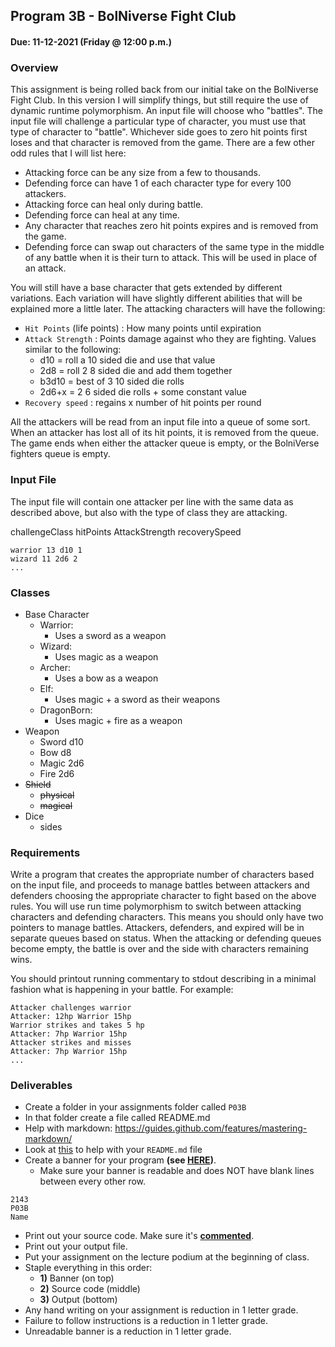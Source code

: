 ## Program 3B - BolNiverse Fight Club
#### Due: 11-12-2021 (Friday @ 12:00 p.m.)


### Overview
This assignment is being rolled back from our initial take on the BolNiverse Fight Club. In this version I will simplify things, but still require the use of dynamic runtime polymorphism. An input file will choose who "battles". The input file will challenge a particular type of character, you must use that type of character to "battle". Whichever side goes to zero hit points first loses and that character is removed from the game. There are a few other odd rules that I will list here:

- Attacking force can be any size from a few to thousands.
- Defending force can have 1 of each character type for every 100 attackers.
- Attacking force can heal only during battle.
- Defending force can heal at any time.
- Any character that reaches zero hit points expires and is removed from the game. 
- Defending force can swap out characters of the same type in the middle of any battle when it is their turn to attack. This will be used in place of an attack.

You will still have a base character that gets extended by different variations. Each variation will have slightly different abilities that will be explained more a little later. The attacking characters will have the following:

- `Hit Points` (life points) : How many points until expiration
- `Attack Strength` : Points damage against who they are fighting. Values similar to the following:
  - d10 = roll a 10 sided die and use that value
  - 2d8 = roll 2 8 sided die and add them together
  - b3d10 = best of 3 10 sided die rolls
  - 2d6+x = 2 6 sided die rolls + some constant value
- `Recovery speed` : regains x number of hit points per round

All the attackers will be read from an input file into a queue of some sort. When an attacker has lost all of its hit points, it is removed from the queue. The game ends when either the attacker queue is empty, or the BolniVerse fighters queue is empty.
  
<!-- ### UML
- [UML Video on YouTube](https://www.youtube.com/embed/UI6lqHOVHic)
- [UML Resource](../../Resources/04-UML/README.md) -->

### Input File

The input file will contain one attacker per line with the same data as described above, but also with the type of class they are attacking. 

challengeClass hitPoints AttackStrength recoverySpeed

```
warrior 13 d10 1
wizard 11 2d6 2
...
```


### Classes

- Base Character
  - Warrior: 
    - Uses a sword as a weapon
  - Wizard: 
    - Uses magic as a weapon
  - Archer:
    - Uses a bow as a weapon
  - Elf: 
    - Uses magic + a sword as their weapons
  - DragonBorn:
    - Uses magic + fire as a weapon
- Weapon
  - Sword d10
  - Bow d8
  - Magic 2d6
  - Fire 2d6
- ~~Shield~~
  - ~~physical~~
  - ~~magical~~
- Dice
  - sides


### Requirements

Write a program that creates the appropriate number of characters based on the input file, and proceeds to manage battles between attackers and defenders choosing the appropriate character to fight based on the above rules. You will use run time polymorphism to switch between attacking characters and defending characters. This means you should only have two pointers to manage battles. Attackers, defenders, and expired will be in separate queues based on status. When the attacking or defending queues become empty, the battle is over and the side with characters remaining wins.

You should printout running commentary to stdout describing in a minimal fashion what is happening in your battle. For example:

```
Attacker challenges warrior
Attacker: 12hp Warrior 15hp
Warrior strikes and takes 5 hp
Attacker: 7hp Warrior 15hp
Attacker strikes and misses
Attacker: 7hp Warrior 15hp
...
```


### Deliverables

- Create a folder in your assignments folder called `P03B`
- In that folder create a file called README.md
- Help with markdown: https://guides.github.com/features/mastering-markdown/
- Look at [this](../../Resources/02-Readmees/README.md) to help with your `README.md` file
- Create a banner for your program **(see [HERE](../../Resources/03-Banner/README.md))**.
  - Make sure your banner is readable and does NOT have blank lines between every other row.

```
2143 
P03B
Name
```

- Print out your source code. Make sure it's **[commented](../../Resources/01-Comments/README.md)**.
- Print out your output file.
- Put your assignment on the lecture podium at the beginning of class.
- Staple everything in this order:
  - **1)** Banner (on top)
  - **2)** Source code (middle)
  - **3)** Output (bottom)
- Any hand writing on your assignment is reduction in 1 letter grade.
- Failure to follow instructions is a reduction in 1 letter grade.
- Unreadable banner is a reduction in 1 letter grade.
